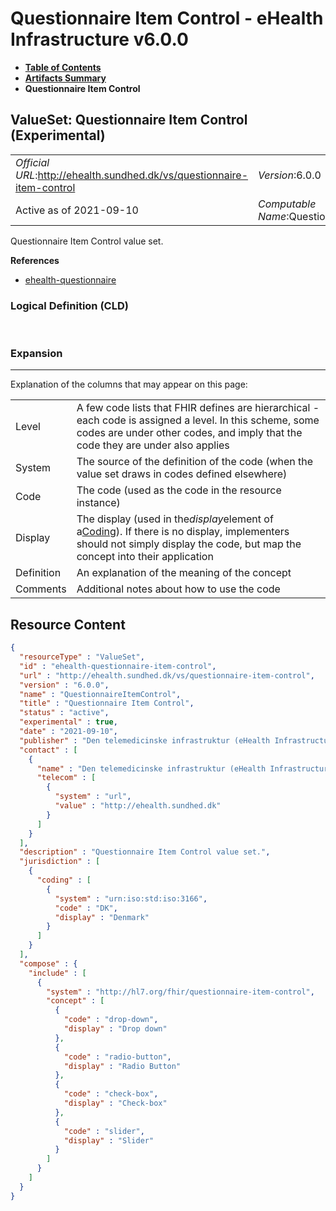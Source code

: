 # Questionnaire Item Control - eHealth Infrastructure v6.0.0

* [**Table of Contents**](toc.md)
* [**Artifacts Summary**](artifacts.md)
* **Questionnaire Item Control**

## ValueSet: Questionnaire Item Control (Experimental) 

| | |
| :--- | :--- |
| *Official URL*:http://ehealth.sundhed.dk/vs/questionnaire-item-control | *Version*:6.0.0 |
| Active as of 2021-09-10 | *Computable Name*:QuestionnaireItemControl |

 
Questionnaire Item Control value set. 

 **References** 

* [ehealth-questionnaire](StructureDefinition-ehealth-questionnaire.md)

### Logical Definition (CLD)

 

### Expansion

-------

 Explanation of the columns that may appear on this page: 

| | |
| :--- | :--- |
| Level | A few code lists that FHIR defines are hierarchical - each code is assigned a level. In this scheme, some codes are under other codes, and imply that the code they are under also applies |
| System | The source of the definition of the code (when the value set draws in codes defined elsewhere) |
| Code | The code (used as the code in the resource instance) |
| Display | The display (used in the*display*element of a[Coding](http://hl7.org/fhir/R4/datatypes.html#Coding)). If there is no display, implementers should not simply display the code, but map the concept into their application |
| Definition | An explanation of the meaning of the concept |
| Comments | Additional notes about how to use the code |



## Resource Content

```json
{
  "resourceType" : "ValueSet",
  "id" : "ehealth-questionnaire-item-control",
  "url" : "http://ehealth.sundhed.dk/vs/questionnaire-item-control",
  "version" : "6.0.0",
  "name" : "QuestionnaireItemControl",
  "title" : "Questionnaire Item Control",
  "status" : "active",
  "experimental" : true,
  "date" : "2021-09-10",
  "publisher" : "Den telemedicinske infrastruktur (eHealth Infrastructure)",
  "contact" : [
    {
      "name" : "Den telemedicinske infrastruktur (eHealth Infrastructure)",
      "telecom" : [
        {
          "system" : "url",
          "value" : "http://ehealth.sundhed.dk"
        }
      ]
    }
  ],
  "description" : "Questionnaire Item Control value set.",
  "jurisdiction" : [
    {
      "coding" : [
        {
          "system" : "urn:iso:std:iso:3166",
          "code" : "DK",
          "display" : "Denmark"
        }
      ]
    }
  ],
  "compose" : {
    "include" : [
      {
        "system" : "http://hl7.org/fhir/questionnaire-item-control",
        "concept" : [
          {
            "code" : "drop-down",
            "display" : "Drop down"
          },
          {
            "code" : "radio-button",
            "display" : "Radio Button"
          },
          {
            "code" : "check-box",
            "display" : "Check-box"
          },
          {
            "code" : "slider",
            "display" : "Slider"
          }
        ]
      }
    ]
  }
}

```
